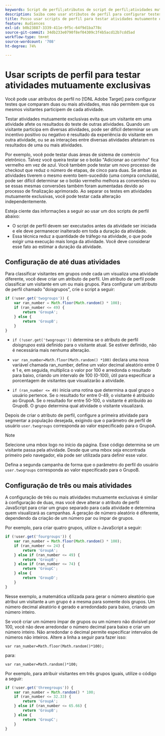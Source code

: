 ```yaml
---
keywords: Script de perfil;atributos de script de perfil;atividades mutuamente exclusivas
description: Saiba como usar atributos de perfil para configurar testes no Adobe [!DNL Target] que comparam várias atividades, mas não permitem que os mesmos visitantes participem de cada atividade.
title: Posso usar scripts de perfil para testar atividades mutuamente exclusivas?
feature: Audiences
exl-id: b0b23887-3339-411e-9f5c-64f9d1ba778c
source-git-commit: 34db233e0790f8ef04309c3f4b5acd12b7cdd5ad
workflow-type: tm+mt
source-wordcount: '708'
ht-degree: 74%

---
```


# Usar scripts de perfil para testar atividades mutuamente exclusivas

Você pode usar atributos de perfil no [!DNL Adobe Target] para configurar testes que comparam duas ou mais atividades, mas não permitem que os mesmos visitantes participem de cada atividade.

Testar atividades mutuamente exclusivas evita que um visitante em uma atividade afete os resultados do teste de outras atividades. Quando um visitante participa em diversas atividades, pode ser difícil determinar se um incentivo positivo ou negativo é resultado da experiência do visitante em outra atividade, ou se as interações entre diversas atividades afetaram os resultados de uma ou mais atividades.

Por exemplo, você pode testar duas áreas de sistema de comércio eletrônico. Talvez você queira testar se o botão &quot;Adicionar ao carrinho&quot; fica vermelho em vez de azul. Você também pode testar um novo processo de checkout que reduz o número de etapas, de cinco para duas. Se ambas as atividades tiverem o mesmo evento bem-sucedido (uma compra concluída), pode ser difícil determinar se o botão vermelho melhora as conversões ou se essas mesmas conversões também foram aumentadas devido ao processo de finalização aprimorado. Ao separar os testes em atividades mutuamente exclusivas, você pode testar cada alteração independentemente.

Esteja ciente das informações a seguir ao usar um dos scripts de perfil abaixo:

* O script de perfil devem ser executados antes da atividade ser iniciada e ele deve permanecer inalterado em toda a duração da atividade.
* Essa técnica reduz a quantidade de tráfego na atividade, o que pode exigir uma execução mais longa da atividade. Você deve considerar esse fato ao estimar a duração da atividade.

## Configuração de até duas atividades

Para classificar visitantes em grupos onde cada um visualiza uma atividade diferente, você deve criar um atributo de perfil. Um atributo de perfil pode classificar um visitante em um ou mais grupos. Para configurar um atributo de perfil chamado &quot;doisgrupos&quot;, crie o script a seguir:

```javascript
if (!user.get('twogroups')) { 
    var ran_number = Math.floor(Math.random() * 100); 
    if (ran_number <= 49) { 
        return 'GroupA'; 
    } else { 
        return 'GroupB'; 
    } 
}
```

* `if (!user.get('twogroups'))` determina se o atributo de perfil *doisgrupos* está definido para o visitante atual. Se estiver definido, não é necessária mais nenhuma alteração.

* `var ran_number=Math.floor(Math.random() *100)` declara uma nova variável chamada ran_number, define um valor decimal aleatório entre 0 e 1 e, em seguida, multiplica o valor por 100 e arredonda o resultado para baixo, criando um intervalo de 100 (0-100), útil para especificar a porcentagem de visitantes que visualizarão a atividade.

* `if (ran_number <= 49)` inicia uma rotina que determina a qual grupo o usuário pertence. Se o resultado for entre 0-49, o visitante é atribuído ao GrupoA. Se o resultado for entre 50-100, o visitante é atribuído ao GrupoB. O grupo determina qual atividade o visitante visualizará.

Depois de criar o atributo de perfil, configure a primeira atividade para segmentar a população desejada, exigindo que o parâmetro de perfil de usuário `user.twogroups` corresponda ao valor especificado para o GrupoA.

>[!NOTE]
>
>Selecione uma mbox logo no início da página. Esse código determina se um visitante passa pela atividade. Desde que uma mbox seja encontrada primeiro pelo navegador, ela pode ser utilizada para definir esse valor.

Defina a segunda campanha de forma que o parâmetro do perfil do usuário `user.twogroups` corresponda ao valor especificado para o GrupoB.

## Configuração de três ou mais atividades

A configuração de três ou mais atividades mutuamente exclusivas é similar à configuração de duas, mas você deve alterar o atributo de perfil JavaScript para criar um grupo separado para cada atividade e determina quem visualizará as campanhas. A geração de número aleatório é diferente, dependendo da criação de um número par ou ímpar de grupos.

Por exemplo, para criar quatro grupos, utilize o JavaScript a seguir:

```javascript
if (!user.get('fourgroups')) { 
    var ran_number = Math.floor​(Math.random() * 100); 
    if (ran_number <= 24) { 
        return 'GroupA'; 
    } else if (ran_number <= 49) { 
        return 'GroupB'; 
    } else if (ran_number <= 74) { 
        return 'GroupC'; 
    } else { 
        return 'GroupD'; 
    } 
}
```

Nesse exemplo, a matemática utilizada para gerar o número aleatório que atribui um visitante a um grupo é a mesma para somente dois grupos. Um número decimal aleatório é gerado e arredondado para baixo, criando um número inteiro.

Se você criar um número ímpar de grupos ou um número não divisível por 100, você não deve arredondar o número decimal para baixo e criar um número inteiro. Não arredondar o decimal permite especificar intervalos de números não inteiros. Altere a linha a seguir para fazer isso:

`var ran_number=Math.floor(Math.random()*100);`

para:

`var ran_number=Math.random()*100;`

Por exemplo, para atribuir visitantes em três grupos iguais, utilize o código a seguir:

```javascript
if (!user.get('threegroups')) { 
    var ran_number = Math.random() * 100; 
    if (ran_number <= 32.33) { 
        return 'GroupA'; 
    } else if (ran_number <= 65.66) { 
        return 'GroupB'; 
    } else { 
        return 'GroupC'; 
    } 
}
```
